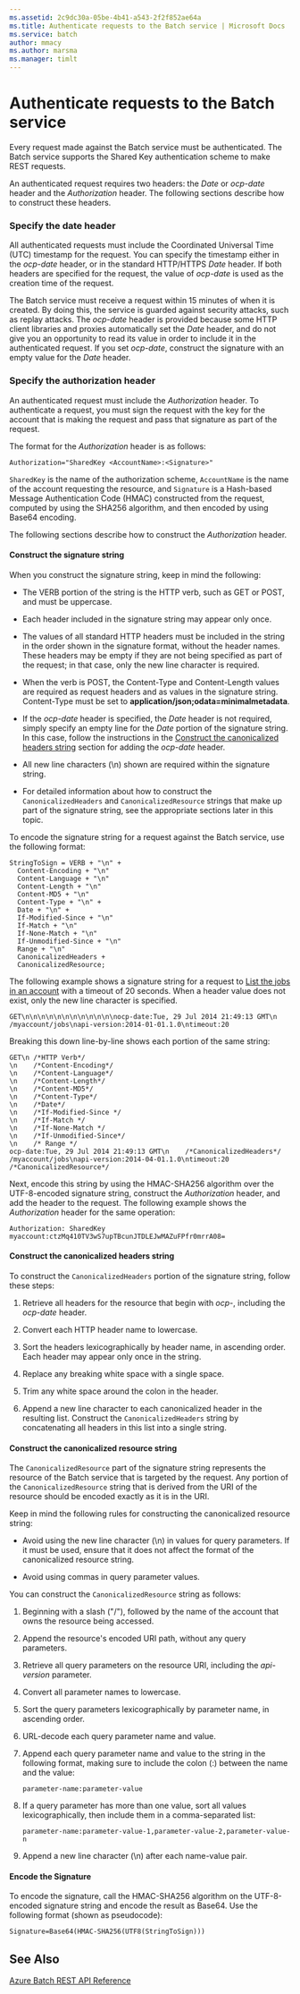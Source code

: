 ```yaml
---
ms.assetid: 2c9dc30a-05be-4b41-a543-2f2f852ae64a
ms.title: Authenticate requests to the Batch service | Microsoft Docs
ms.service: batch
author: mmacy
ms.author: marsma
ms.manager: timlt
---
```


# Authenticate requests to the Batch service

Every request made against the Batch service must be authenticated.  The Batch service supports the Shared Key authentication scheme to make REST requests.

An authenticated request requires two headers: the *Date* or *ocp-date* header and the *Authorization* header. The following sections describe how to construct these headers.

### Specify the date header
All authenticated requests must include the Coordinated Universal Time (UTC) timestamp for the request. You can specify the timestamp either in the *ocp-date* header, or in the standard HTTP/HTTPS *Date* header. If both headers are specified for the request, the value of *ocp-date* is used as the creation time of the request.

The Batch service must receive a request within 15 minutes of when it is created. By doing this, the service is guarded against security attacks, such as replay attacks. The *ocp-date* header is provided because some HTTP client libraries and proxies automatically set the *Date* header, and do not give you an opportunity to read its value in order to include it in the authenticated request. If you set *ocp-date*, construct the signature with an empty value for the *Date* header.

### Specify the authorization header
An authenticated request must include the *Authorization* header. To authenticate a request, you must sign the request with the key for the account that is making the request and pass that signature as part of the request.

The format for the *Authorization* header is as follows:

```
Authorization="SharedKey <AccountName>:<Signature>"
```

`SharedKey` is the name of the authorization scheme, `AccountName` is the name of the account requesting the resource, and `Signature` is a Hash-based Message Authentication Code (HMAC) constructed from the request, computed by using the SHA256 algorithm, and then encoded by using Base64 encoding.

The following sections describe how to construct the *Authorization* header.

#### Construct the signature string
When you construct the signature string, keep in mind the following:

-   The VERB portion of the string is the HTTP verb, such as GET or POST, and must be uppercase.

-   Each header included in the signature string may appear only once.

-   The values of all standard HTTP headers must be included in the string in the order shown in the signature format, without the header names. These headers may be empty if they are not being specified as part of the request; in that case, only the new line character is required.

-   When the verb is POST, the Content-Type and Content-Length values are required as request headers and as values in the signature string. Content-Type must be set to **application/json;odata\=minimalmetadata**.

-   If the *ocp-date* header is specified, the *Date* header is not required, simply specify an empty line for the *Date* portion of the signature string. In this case, follow the instructions in the [Construct the canonicalized headers string](#construct-the-canonicalized-headers-string) section for adding the *ocp-date* header.

-   All new line characters (\\n) shown are required within the signature string.

-   For detailed information about how to construct the `CanonicalizedHeaders` and `CanonicalizedResource` strings that make up part of the signature string, see the appropriate sections later in this topic.

To encode the signature string for a request against the Batch service, use the following format:

```
StringToSign = VERB + "\n" +
  Content-Encoding + "\n"
  Content-Language + "\n"
  Content-Length + "\n"
  Content-MD5 + "\n"
  Content-Type + "\n" +
  Date + "\n" +
  If-Modified-Since + "\n"
  If-Match + "\n"
  If-None-Match + "\n"
  If-Unmodified-Since + "\n"
  Range + "\n"
  CanonicalizedHeaders +
  CanonicalizedResource;
```

 The following example shows a signature string for a request to [List the jobs in an account](~/api-ref/batchservice/job.json#Job_List) with a timeout of 20 seconds. When a header value does not exist, only the new line character is specified.

```
GET\n\n\n\n\n\n\n\n\n\n\n\nocp-date:Tue, 29 Jul 2014 21:49:13 GMT\n /myaccount/jobs\napi-version:2014-01-01.1.0\ntimeout:20
```

 Breaking this down line-by-line shows each portion of the same string:

```
GET\n /*HTTP Verb*/
\n    /*Content-Encoding*/
\n    /*Content-Language*/
\n    /*Content-Length*/
\n    /*Content-MD5*/
\n    /*Content-Type*/
\n    /*Date*/
\n    /*If-Modified-Since */
\n    /*If-Match */
\n    /*If-None-Match */
\n    /*If-Unmodified-Since*/
\n    /* Range */
ocp-date:Tue, 29 Jul 2014 21:49:13 GMT\n    /*CanonicalizedHeaders*/
/myaccount/jobs\napi-version:2014-04-01.1.0\ntimeout:20    /*CanonicalizedResource*/
```

Next, encode this string by using the HMAC-SHA256 algorithm over the UTF-8-encoded signature string, construct the *Authorization* header, and add the header to the request. The following example shows the *Authorization* header for the same operation:

```
Authorization: SharedKey myaccount:ctzMq410TV3wS7upTBcunJTDLEJwMAZuFPfr0mrrA08=
```

#### Construct the canonicalized headers string
To construct the `CanonicalizedHeaders` portion of the signature string, follow these steps:

1.  Retrieve all headers for the resource that begin with *ocp-*, including the *ocp-date* header.

2.  Convert each HTTP header name to lowercase.

3.  Sort the headers lexicographically by header name, in ascending order. Each header may appear only once in the string.

4.  Replace any breaking white space with a single space.

5.  Trim any white space around the colon in the header.

6.  Append a new line character to each canonicalized header in the resulting list. Construct the `CanonicalizedHeaders` string by concatenating all headers in this list into a single string.

#### Construct the canonicalized resource string
The `CanonicalizedResource` part of the signature string represents the resource of the Batch service that is targeted by the request. Any portion of the `CanonicalizedResource` string that is derived from the URI of the resource should be encoded exactly as it is in the URI.

Keep in mind the following rules for constructing the canonicalized resource string:

-   Avoid using the new line character (\\n) in values for query parameters. If it must be used, ensure that it does not affect the format of the canonicalized resource string.

-   Avoid using commas in query parameter values.

 You can construct the `CanonicalizedResource` string as follows:

1.  Beginning with a slash ("/"), followed by the name of the account that owns the resource being accessed.

2.  Append the resource's encoded URI path, without any query parameters.

3.  Retrieve all query parameters on the resource URI, including the *api-version* parameter.

4.  Convert all parameter names to lowercase.

5.  Sort the query parameters lexicographically by parameter name, in ascending order.

6.  URL-decode each query parameter name and value.

7.  Append each query parameter name and value to the string in the following format, making sure to include the colon (:) between the name and the value:

    ```
    parameter-name:parameter-value
    ```

8.  If a query parameter has more than one value, sort all values lexicographically, then include them in a comma-separated list:

    ```
    parameter-name:parameter-value-1,parameter-value-2,parameter-value-n
    ```

9. Append a new line character (\\n) after each name-value pair.

#### Encode the Signature
To encode the signature, call the HMAC-SHA256 algorithm on the UTF-8-encoded signature string and encode the result as Base64. Use the following format (shown as pseudocode):

```
Signature=Base64(HMAC-SHA256(UTF8(StringToSign)))
```

## See Also
[Azure Batch REST API Reference](~/documentation/batchservice/index.md)

